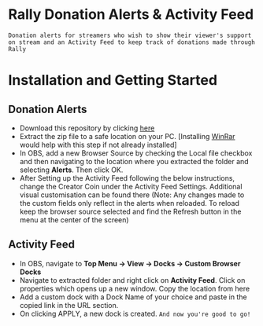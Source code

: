 # Rally Donation Alerts & Activity Feed 
    Donation alerts for streamers who wish to show their viewer's support on stream and an Activity Feed to keep track of donations made through Rally
# Installation and Getting Started

## Donation Alerts
- Download this repository by clicking [here](https://github.com/OverAcheiever/Rally-OBS-Alerts-and-Activity-Feed/archive/main.zip)
- Extract the zip file to a safe location on your PC. [Installing [WinRar](https://www.win-rar.com/postdownload.html?&L=0) would help with this step if not already installed]
- In OBS, add a new Browser Source by checking the Local file checkbox and then navigating to the location where you extracted the folder and selecting **Alerts**. Then click OK.
- After Setting up the Activity Feed following the below instructions, change the Creator Coin under the Activity Feed Settings. Additional visual customisation can be found there (Note: Any changes made to the custom fields only reflect in the alerts when reloaded. To reload keep the browser source selected and find the Refresh button in the menu at the center of the screen)
## Activity Feed
- In OBS, navigate to **Top Menu → View → Docks → Custom Browser Docks**
- Navigate to extracted folder and right click on **Activity Feed**. Click on properties which opens up a new window. Copy the location from here
- Add a custom dock with a Dock Name of your choice and paste in the copied link in the URL section. 
- On clicking APPLY, a new dock is created.
	``And now you're good to go!``
